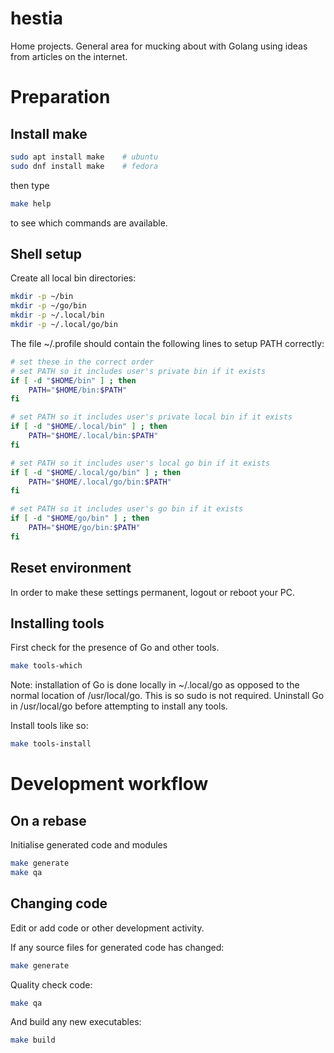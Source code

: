 # hestia

Home projects. General area for mucking about with Golang using ideas from
articles on the internet.

# Preparation

## Install make

```bash
sudo apt install make    # ubuntu
sudo dnf install make    # fedora
```

then type

```bash
make help
```

to see which commands are available.

## Shell setup

Create all local bin directories:

```bash
mkdir -p ~/bin
mkdir -p ~/go/bin
mkdir -p ~/.local/bin
mkdir -p ~/.local/go/bin
```

The file ~/.profile should contain the following lines to setup PATH correctly:

```bash
# set these in the correct order
# set PATH so it includes user's private bin if it exists
if [ -d "$HOME/bin" ] ; then
    PATH="$HOME/bin:$PATH"
fi

# set PATH so it includes user's private local bin if it exists
if [ -d "$HOME/.local/bin" ] ; then
    PATH="$HOME/.local/bin:$PATH"
fi

# set PATH so it includes user's local go bin if it exists
if [ -d "$HOME/.local/go/bin" ] ; then
    PATH="$HOME/.local/go/bin:$PATH"
fi

# set PATH so it includes user's go bin if it exists
if [ -d "$HOME/go/bin" ] ; then
    PATH="$HOME/go/bin:$PATH"
fi
```

## Reset environment

In order to make these settings permanent, logout or reboot your PC.

## Installing tools

First check for the presence of Go and other tools.

```bash
make tools-which
```

Note: installation of Go is done locally in ~/.local/go as opposed to the normal
location of /usr/local/go. This is so sudo is not required. Uninstall Go in /usr/local/go
before attempting to install any tools.

Install tools like so:

```bash
make tools-install
```

# Development workflow

## On a rebase

Initialise generated code and modules

```bash
make generate
make qa
```
## Changing code

Edit or add code or other development activity.

If any source files for generated code has changed:

```bash
make generate
```

Quality check code:

```bash
make qa
```

And build any new executables:

```bash
make build
```


